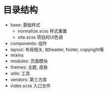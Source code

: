 # 目录结构

- base: 基础样式
  - normalize.scss 样式重置
  - site.scss 项目的UI色调
- components: 组件
- layout: 布局相关, 如header, footer, copyright等
- mixins
- modules: 页面模块
- themes: 主题, 皮肤
- utils: 工具
- vendors: 第三方库
- index.scss 入口文件
